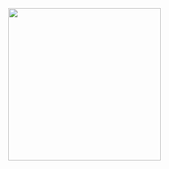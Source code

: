 <p align="center">
<img style=" height: 300px; " src="https://data.whicdn.com/images/285147573/original.gif" />
</p>
